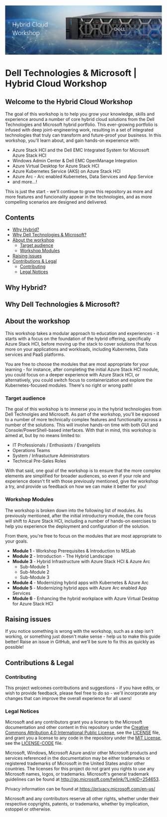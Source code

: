 ![Hybrid Cloud Workshop Banner](/media/MainBanner.png)

Dell Technologies & Microsoft | Hybrid Cloud Workshop
==============

## Welcome to the Hybrid Cloud Workshop <!-- omit in toc -->
The goal of this workshop is to help you grow your knowledge, skills and experience around a number of core hybrid cloud solutions from the Dell Technologies and Microsoft hybrid portfolio. This ever-growing portfolio is infused with deep joint-engineering work, resulting in a set of integrated technologies that truly can transform and future-proof your business. In this workshop, you'll learn about, and gain hands-on experience with:

* Azure Stack HCI and the Dell EMC Integrated System for Microsoft Azure Stack HCI
* Windows Admin Center & Dell EMC OpenManage Integration
* Azure Virtual Desktop for Azure Stack HCI
* Azure Kubernetes Service (AKS) on Azure Stack HCI
* Azure Arc - Arc enabled Kubernetes, Data Services and App Service
* and more...!

This is just the start - we'll continue to grow this repository as more and more features and funcionality appear in the technologies, and as more compelling scenarios are designed and delivered.

Contents <!-- omit in toc -->
-----------
- [Why Hybrid?](#why-hybrid)
- [Why Dell Technologies & Microsoft?](#why-dell-technologies--microsoft)
- [About the workshop](#about-the-workshop)
  - [Target audience](#target-audience)
  - [Workshop Modules](#workshop-modules)
- [Raising issues](#raising-issues)
- [Contributions & Legal](#contributions--legal)
  - [Contributing](#contributing)
  - [Legal Notices](#legal-notices)

Why Hybrid?
-----------


Why Dell Technologies & Microsoft?
-----------

About the workshop
-----------
This workshop takes a modular approach to education and experiences - it starts with a focus on the foundation of the hybrid offering, specifically Azure Stack HCI, before moving up the stack to cover solutions that focus more on your applications and workloads, including Kubernetes, Data services and PaaS platforms.

You are free to choose the modules that are most appropriate for your learning - for instance, after completing the initial Azure Stack HCI module, you could focus on a deeper experience with Azure Stack HCI, or alternatively, you could switch focus to containerization and explore the Kubernetes-focused modules. There's no right or wrong path!

### Target audience
The goal of this workshop is to immerse you in the hybrid technologies from Dell Technolgies and Microsoft. As part of the workshop, you'll be exposed to a number of more technically complex features and functionality across a number of the solutions. This will involve hands-on time with both GUI and Console/PowerShell-based interfaces. With that in mind, this workshop is aimed at, but by no means limited to:

- IT Professionals / Enthusiasts / Evangelists
- Operations Teams
- System / Infrastucture Administrators
- Technical Pre-Sales Roles

With that said, one goal of the workshop is to ensure that the more complex elements are simplified for broader audiences, so even if your role and experience doesn't fit with those previously mentioned, give the workshop a try, and provide us feedback on how we can make it better for you!

### Workshop Modules
The workshop is broken down into the following list of modules. As previously mentioned, after the initial introductory module, the core focus will shift to Azure Stack HCI, including a number of hands-on exercises to help you experience the deployment and configuration of the solution.

From there, you're free to focus on the modules that are most appropriate to your goals.

- **Module 1** - Workshop Prerequisites & Introduction to MSLab
- **Module 2** - Introduction - The Hybrid Landscape
- **Module 3** - Hybrid Infrastructure with Azure Stack HCI & Azure Arc
  - Sub-Module 1
  - Sub-Module 2
  - Sub-Module 3
- **Module 4** - Modernizing hybrid apps with Kubernetes & Azure Arc
- **Module 5** - Modernizing hybrid apps with Azure Arc enabled App Services
- **Module 6** - Enhancing the hybrid workplace with Azure Virtual Desktop for Azure Stack HCI

Raising issues
-----------
If you notice something is wrong with the workshop, such as a step isn't working, or something just doesn't make sense - help us to make this guide better!  Raise an issue in GitHub, and we'll be sure to fix this as quickly as possible!

Contributions & Legal
-----------

### Contributing ###
This project welcomes contributions and suggestions - if you have edits, or wish to provide feedback, please feel free to do so - we'll incorporate any changes that can improve the overall experience for all users!

### Legal Notices ###

Microsoft and any contributors grant you a license to the Microsoft documentation and other content in this repository under the [Creative Commons Attribution 4.0 International Public License](https://creativecommons.org/licenses/by/4.0/legalcode), see the [LICENSE](LICENSE) file, and grant you a license to any code in the repository under the [MIT License](https://opensource.org/licenses/MIT), see the [LICENSE-CODE](LICENSE-CODE) file.

Microsoft, Windows, Microsoft Azure and/or other Microsoft products and services referenced in the documentation may be either trademarks or registered trademarks of Microsoft in the United States and/or other countries. The licenses for this project do not grant you rights to use any Microsoft names, logos, or trademarks. Microsoft's general trademark guidelines can be found at http://go.microsoft.com/fwlink/?LinkID=254653.

Privacy information can be found at https://privacy.microsoft.com/en-us/

Microsoft and any contributors reserve all other rights, whether under their respective copyrights, patents, or trademarks, whether by implication, estoppel or otherwise.